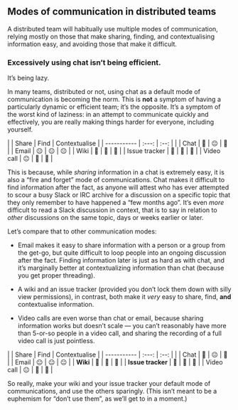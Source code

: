 ## Modes of communication in distributed teams

<!-- Note -->
A distributed team will habitually use multiple modes of
communication, relying mostly on those that make sharing, finding, and
contextualising information easy, and avoiding those that make it
difficult.


### Excessively using chat isn’t being efficient.
It’s being lazy. <!-- .element class="fragment" -->

<!-- Note -->
In many teams, distributed or not, using chat as a default mode of
communication is becoming the norm. This is **not** a symptom of
having a particularly dynamic or efficient team; it’s the
opposite. It’s a symptom of the worst kind of laziness: in an attempt
to communicate quickly and effectively, you are really making things
harder for everyone, including yourself.


|               | Share | Find | Contextualise |
| -----------   | :---: | :--: |               |
| Chat          | 🙂    | 😐   | 🙁            |
| Email         | 😐    | 😐   | 😐            |
| Wiki          | 🙂    | 🙂   | 🙂            |
| Issue tracker | 🙂    | 🙂   | 🙂            |
| Video call    | 😐    | 🙁   | 🙁            |

<!-- Note -->
This is because, while *sharing* information in a chat is extremely
easy, it is also a “fire and forget” mode of communications. Chat
makes it difficult to find information after the fact, as anyone will
attest who has ever attempted to scour a busy Slack or IRC archive for
a discussion on a specific topic that they only remember to have
happened a “few months ago”. It’s even *more* difficult to read a
Slack discussion in context, that is to say in relation to *other*
discussions on the same topic, days or weeks earlier or later.

Let’s compare that to other communication modes:

* Email makes it easy to share information with a person or a group
  from the get-go, but quite difficult to loop people into an ongoing
  discussion after the fact. Finding information later is just as hard
  as with chat, and it’s marginally better at contextualizing
  information than chat (because you get proper threading).

* A wiki and an issue tracker (provided you don’t lock them down with
  silly view permissions), in contrast, both make it *very* easy to
  share, find, **and** contextualise information.
  
* Video calls are even worse than chat or email, because sharing
  information works but doesn’t scale — you can’t reasonably have more
  than 5-or-so people in a video call, and sharing the recording of a
  full video call is just pointless.


|                   | Share  | Find   | Contextualise |
| -----------       | :---:  | :--:   |               |
| Chat              | 🙂     | 😐     | 🙁            |
| Email             | 😐     | 😐     | 😐            |
| **Wiki**          | **🙂** | **🙂** | **🙂**        |
| **Issue tracker** | **🙂** | **🙂** | **🙂**        |
| Video call        | 😐     | 🙁     | 🙁            |

<!-- Note -->
So really, make your wiki and your issue tracker your default mode of
communications, and use the others sparingly. (This isn’t meant to be
a euphemism for “don’t use them”, as we’ll get to in a moment.)
